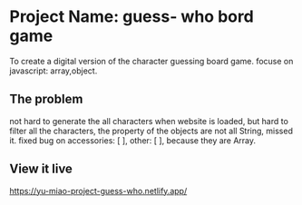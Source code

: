 # Project Name: guess- who bord game

To create a digital version of the character guessing board game. focuse on javascript: array,object.

## The problem

not hard to generate the all characters when website is loaded, but hard to filter all the characters, the property of the objects are not all String, missed it. fixed bug on accessories: [ ], other: [ ], because they are Array.

## View it live

https://yu-miao-project-guess-who.netlify.app/

